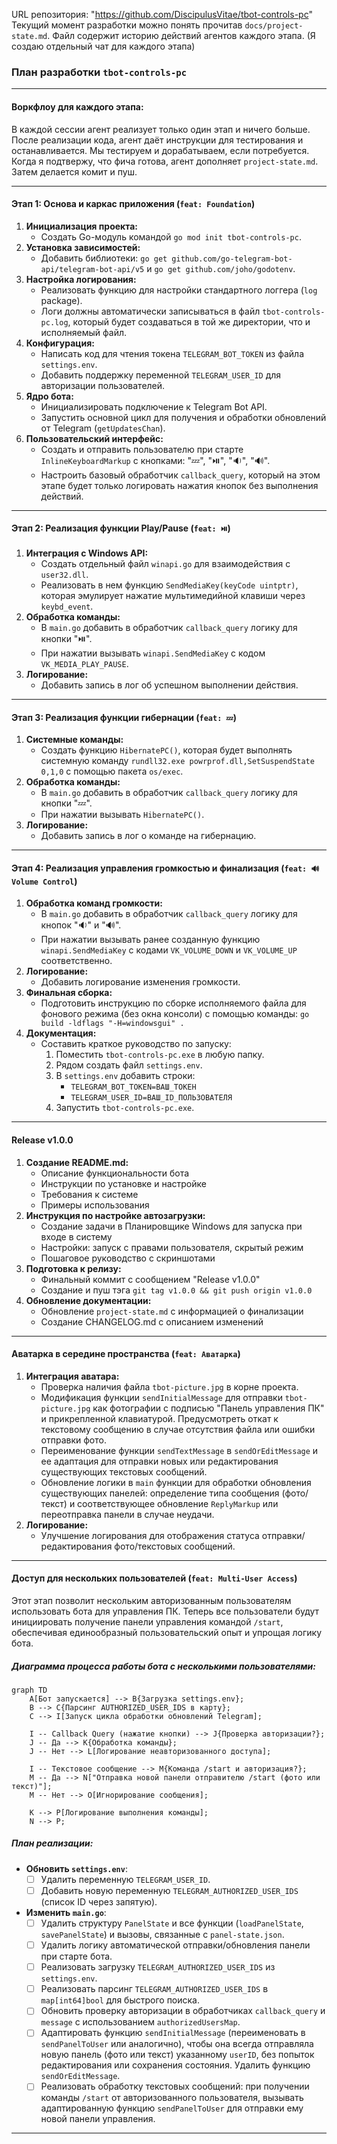 URL репозитория: "https://github.com/DiscipulusVitae/tbot-controls-pc"
Текущий момент разработки можно понять прочитав `docs/project-state.md`. Файл содержит историю действий агентов каждого этапа. (Я создаю отдельный чат для каждого этапа)

### **План разработки `tbot-controls-pc`**

---

#### **Воркфлоу для каждого этапа:**

В каждой сессии агент реализует только один этап и ничего больше. После реализации кода, агент даёт инструкции для тестирования и останавливается. Мы тестируем и дорабатываем, если потребуется. Когда я подтвержу, что фича готова, агент дополняет `project-state.md`. Затем делается комит и пуш.

---

#### **Этап 1: Основа и каркас приложения (`feat: Foundation`)**

1.  **Инициализация проекта:**
    *   Создать Go-модуль командой `go mod init tbot-controls-pc`.
2.  **Установка зависимостей:**
    *   Добавить библиотеки: `go get github.com/go-telegram-bot-api/telegram-bot-api/v5` и `go get github.com/joho/godotenv`.
3.  **Настройка логирования:**
    *   Реализовать функцию для настройки стандартного логгера (`log` package).
    *   Логи должны автоматически записываться в файл `tbot-controls-pc.log`, который будет создаваться в той же директории, что и исполняемый файл.
4.  **Конфигурация:**
    *   Написать код для чтения токена `TELEGRAM_BOT_TOKEN` из файла `settings.env`.
    *   Добавить поддержку переменной `TELEGRAM_USER_ID` для авторизации пользователей.
5.  **Ядро бота:**
    *   Инициализировать подключение к Telegram Bot API.
    *   Запустить основной цикл для получения и обработки обновлений от Telegram (`getUpdatesChan`).
6.  **Пользовательский интерфейс:**
    *   Создать и отправить пользователю при старте `InlineKeyboardMarkup` с кнопками: "💤", "⏯️", "🔉", "🔊".
    *   Настроить базовый обработчик `callback_query`, который на этом этапе будет только логировать нажатия кнопок без выполнения действий.

---

#### **Этап 2: Реализация функции Play/Pause (`feat: ⏯️`)**

1.  **Интеграция с Windows API:**
    *   Создать отдельный файл `winapi.go` для взаимодействия с `user32.dll`.
    *   Реализовать в нем функцию `SendMediaKey(keyCode uintptr)`, которая эмулирует нажатие мультимедийной клавиши через `keybd_event`.
2.  **Обработка команды:**
    *   В `main.go` добавить в обработчик `callback_query` логику для кнопки "⏯️".
    *   При нажатии вызывать `winapi.SendMediaKey` с кодом `VK_MEDIA_PLAY_PAUSE`.
3.  **Логирование:**
    *   Добавить запись в лог об успешном выполнении действия.

---

#### **Этап 3: Реализация функции гибернации (`feat: 💤`)**

1.  **Системные команды:**
    *   Создать функцию `HibernatePC()`, которая будет выполнять системную команду `rundll32.exe powrprof.dll,SetSuspendState 0,1,0` с помощью пакета `os/exec`.
2.  **Обработка команды:**
    *   В `main.go` добавить в обработчик `callback_query` логику для кнопки "💤".
    *   При нажатии вызывать `HibernatePC()`.
3.  **Логирование:**
    *   Добавить запись в лог о команде на гибернацию.

---

#### **Этап 4: Реализация управления громкостью и финализация (`feat: 🔊 Volume Control`)**

1.  **Обработка команд громкости:**
    *   В `main.go` добавить в обработчик `callback_query` логику для кнопок "🔉" и "🔊".
    *   При нажатии вызывать ранее созданную функцию `winapi.SendMediaKey` с кодами `VK_VOLUME_DOWN` и `VK_VOLUME_UP` соответственно.
2.  **Логирование:**
    *   Добавить логирование изменения громкости.
3.  **Финальная сборка:**
    *   Подготовить инструкцию по сборке исполняемого файла для фонового режима (без окна консоли) с помощью команды: `go build -ldflags "-H=windowsgui" .`
4.  **Документация:**
    *   Составить краткое руководство по запуску:
        1.  Поместить `tbot-controls-pc.exe` в любую папку.
        2.  Рядом создать файл `settings.env`.
        3.  В `settings.env` добавить строки:
            *   `TELEGRAM_BOT_TOKEN=ВАШ_ТОКЕН`
            *   `TELEGRAM_USER_ID=ВАШ_ID_ПОЛЬЗОВАТЕЛЯ`
        4.  Запустить `tbot-controls-pc.exe`.

---

#### **Release v1.0.0**

1.  **Создание README.md:**
    *   Описание функциональности бота
    *   Инструкции по установке и настройке
    *   Требования к системе
    *   Примеры использования
2.  **Инструкция по настройке автозагрузки:**
    *   Создание задачи в Планировщике Windows для запуска при входе в систему
    *   Настройки: запуск с правами пользователя, скрытый режим
    *   Пошаговое руководство с скриншотами
3.  **Подготовка к релизу:**
    *   Финальный коммит с сообщением "Release v1.0.0"
    *   Создание и пуш тэга `git tag v1.0.0 && git push origin v1.0.0`
4.  **Обновление документации:**
    *   Обновление `project-state.md` с информацией о финализации
    *   Создание CHANGELOG.md с описанием изменений

---

#### **Аватарка в середине пространства (`feat: Аватарка`)**

1.  **Интеграция аватара:**
    *   Проверка наличия файла `tbot-picture.jpg` в корне проекта.
    *   Модификация функции `sendInitialMessage` для отправки `tbot-picture.jpg` как фотографии с подписью "Панель управления ПК" и прикрепленной клавиатурой. Предусмотреть откат к текстовому сообщению в случае отсутствия файла или ошибки отправки фото.
    *   Переименование функции `sendTextMessage` в `sendOrEditMessage` и ее адаптация для отправки новых или редактирования существующих текстовых сообщений.
    *   Обновление логики в `main` функции для обработки обновления существующих панелей: определение типа сообщения (фото/текст) и соответствующее обновление `ReplyMarkup` или переотправка панели в случае неудачи.
2.  **Логирование:**
    *   Улучшение логирования для отображения статуса отправки/редактирования фото/текстовых сообщений.

---

#### **Доступ для нескольких пользователей (`feat: Multi-User Access`)**

Этот этап позволит нескольким авторизованным пользователям использовать бота для управления ПК. Теперь все пользователи будут инициировать получение панели управления командой `/start`, обеспечивая единообразный пользовательский опыт и упрощая логику бота.

##### **Диаграмма процесса работы бота с несколькими пользователями:**

```mermaid
graph TD
    A[Бот запускается] --> B{Загрузка settings.env};
    B --> C{Парсинг AUTHORIZED_USER_IDS в карту};
    C --> I[Запуск цикла обработки обновлений Telegram];

    I -- Callback Query (нажатие кнопки) --> J{Проверка авторизации?};
    J -- Да --> K{Обработка команды};
    J -- Нет --> L[Логирование неавторизованного доступа];

    I -- Текстовое сообщение --> M{Команда /start и авторизация?};
    M -- Да --> N["Отправка новой панели отправителю /start (фото или текст)"];
    M -- Нет --> O[Игнорирование сообщения];

    K --> P[Логирование выполнения команды];
    N --> P;
```

##### **План реализации:**

*   **Обновить `settings.env`**:
    *   [ ] Удалить переменную `TELEGRAM_USER_ID`.
    *   [ ] Добавить новую переменную `TELEGRAM_AUTHORIZED_USER_IDS` (список ID через запятую).

*   **Изменить `main.go`**:
    *   [ ] Удалить структуру `PanelState` и все функции (`loadPanelState`, `savePanelState`) и вызовы, связанные с `panel-state.json`.
    *   [ ] Удалить логику автоматической отправки/обновления панели при старте бота.
    *   [ ] Реализовать загрузку `TELEGRAM_AUTHORIZED_USER_IDS` из `settings.env`.
    *   [ ] Реализовать парсинг `TELEGRAM_AUTHORIZED_USER_IDS` в `map[int64]bool` для быстрого поиска.
    *   [ ] Обновить проверку авторизации в обработчиках `callback_query` и `message` с использованием `authorizedUsersMap`.
    *   [ ] Адаптировать функцию `sendInitialMessage` (переименовать в `sendPanelToUser` или аналогично), чтобы она всегда отправляла новую панель (фото или текст) указанному `userID`, без попыток редактирования или сохранения состояния. Удалить функцию `sendOrEditMessage`.
    *   [ ] Реализовать обработку текстовых сообщений: при получении команды `/start` от авторизованного пользователя, вызывать адаптированную функцию `sendPanelToUser` для отправки ему новой панели управления.

---